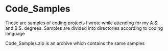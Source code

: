 # Code_Samples

These are samples of coding projects I wrote while attending for my A.S. and B.S. degrees.
Samples are divided into directories according to coding language

Code_Samples.zip is an archive which contains the same samples

